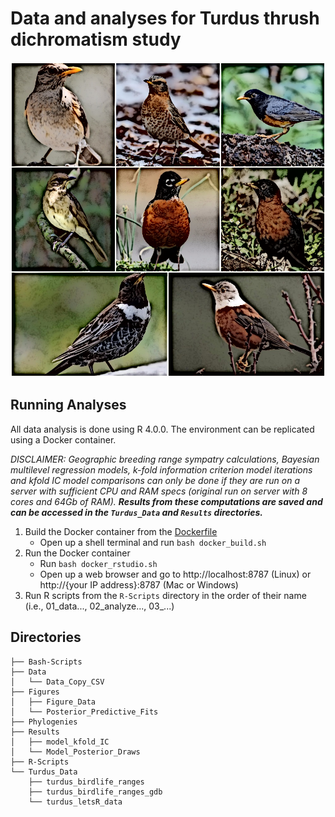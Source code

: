 # Data and analyses for Turdus thrush dichromatism study
![](.images/turdus-collage.png)

## Running Analyses
All data analysis is done using R 4.0.0. The environment can be replicated using a Docker container. 

_DISCLAIMER: Geographic breeding range sympatry calculations, Bayesian multilevel regression models, k-fold information criterion model iterations and kfold IC model comparisons can only be done if they are run on a server with sufficient CPU and RAM specs (original run on server with 8 cores and 64Gb of RAM). **Results from these computations are saved and can be accessed in the ```Turdus_Data``` and ```Results``` directories.**_

1) Build the Docker container from the [Dockerfile](Dockerfile)
    + Open up a shell terminal and run ```bash docker_build.sh```
2) Run the Docker container
    + Run ```bash docker_rstudio.sh```
    + Open up a web browser and go to http://localhost:8787 (Linux) or http://{your IP address}:8787 (Mac or Windows)
3) Run R scripts from the ```R-Scripts``` directory in the order of their name (i.e., 01_data..., 02_analyze..., 03_...)

## Directories
```.
├── Bash-Scripts
├── Data
│   └── Data_Copy_CSV
├── Figures
│   ├── Figure_Data
│   └── Posterior_Predictive_Fits
├── Phylogenies
├── Results
│   ├── model_kfold_IC
│   └── Model_Posterior_Draws
├── R-Scripts
└── Turdus_Data
    ├── turdus_birdlife_ranges
    ├── turdus_birdlife_ranges_gdb
    └── turdus_letsR_data
```